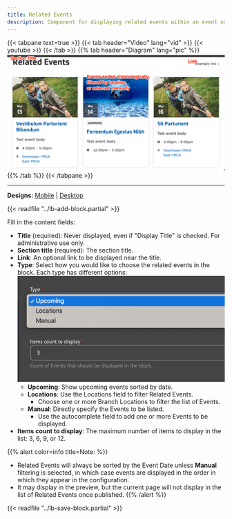 ```yaml
---
title: Related Events
description: Component for displaying related events within an event node page and within other pages using layout builder.
---
```


{{< tabpane text=true >}}
{{< tab header="Video" lang="vid" >}}
{{< youtube >}}
{{< /tab >}}
{{% tab header="Diagram" lang="pic" %}}
![Screenshot showing the field titles overlaid on the design](lb-related-events-fields.png)
{{% /tab %}}
{{< /tabpane >}}

-----

**Designs:** [Mobile](<../../../../../../assets/img/designs/lb/Related Events Mobile.png>) | [Desktop](<../../../../../../assets/img/designs/lb/Related Events Desktop.png>)


{{< readfile "../lb-add-block.partial" >}}

Fill in the content fields:

- **Title** (required): Never displayed, even if "Display Title" is checked. For administrative use only.
- **Section title** (required): The section title.
- **Link**: An optional link to be displayed near the title.
- **Type**: Select how you would like to choose the related events in the block. Each type has different options:![Screenshot showing the Related Events filter options.](lb-related-events-filters.png)
    - **Upcoming**: Show upcoming events sorted by date.
    - **Locations**: Use the Locations field to filter Related Events.
        - Choose one or more Branch Locations to filter the list of Events.
     - **Manual**: Directly specify the Events to be listed.
        - Use the autocomplete field to add one or more Events to be displayed.
- **Items count to display**: The maximum number of items to display in the list: 3, 6, 9, or 12.

{{% alert color=info title=Note: %}}
- Related Events will always be sorted by the Event Date unless **Manual** filtering is selected, in which case events are displayed in the order in which they appear in the configuration.
- It may display in the preview, but the current page will not display in the list of Related Events once published.
  {{% /alert %}}

{{< readfile "../lb-save-block.partial" >}}
